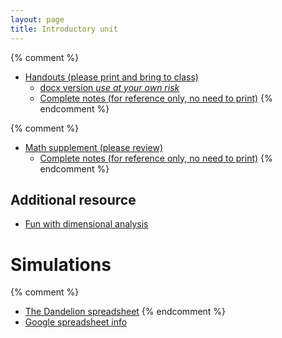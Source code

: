 ```yaml
---
layout: page
title: Introductory unit
---
```


{% comment %} 
* [Handouts (please print and bring to class)](/materials/intro.handouts.pdf)
	* [docx version _use at your own risk_](/materials/intro.handouts.docx)
  * [Complete notes (for reference only, no need to print)](/materials/intro.complete.pdf)
{% endcomment %} 

{% comment %} 
* [Math supplement (please review)](/materials/math.handouts.pdf)
  * [Complete notes (for reference only, no need to print)](/materials/math.complete.pdf)
{% endcomment %} 

## Additional resource

* [Fun with dimensional analysis](http://www.alysion.org/dimensional/fun.htm)

# Simulations

{% comment %} 
* [The Dandelion spreadsheet](http://tinyurl.com/DandelionModel2021)
{% endcomment %} 
* [Google spreadsheet info](spreadsheets.html)
